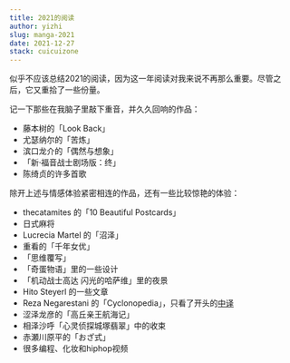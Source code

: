```yaml
---
title: 2021的阅读
author: yizhi
slug: manga-2021
date: 2021-12-27
stack: cuicuizone
---
```


似乎不应该总结2021的阅读，因为这一年阅读对我来说不再那么重要。尽管之后，它又重拾了一些份量。

记一下那些在我脑子里敲下重音，并久久回响的作品：
- 藤本树的「Look Back」
- 尤瑟纳尔的「苦炼」
- 滨口龙介的「偶然与想象」
- 「新·福音战士剧场版：终」
- 陈绮贞的许多首歌

除开上述与情感体验紧密相连的作品，还有一些比较惊艳的体验：
- thecatamites 的「10 Beautiful Postcards」
- 日式麻将
- Lucrecia Martel 的「沼泽」
- 重看的「千年女优」
- 「思维覆写」
- 「奇蛋物语」里的一些设计
- 「机动战士高达 闪光的哈萨维」里的夜景
- Hito Steyerl 的一些文章
- Reza Negarestani 的「Cyclonopedia」，只看了开头的[中译](https://www.douban.com/note/802123820/)
- 涩泽龙彦的「高丘亲王航海记」
- 相泽沙呼「心灵侦探城塚翡翠」中的收束
- 赤瀬川原平的「おざ式」
- 很多编程、化妆和hiphop视频
